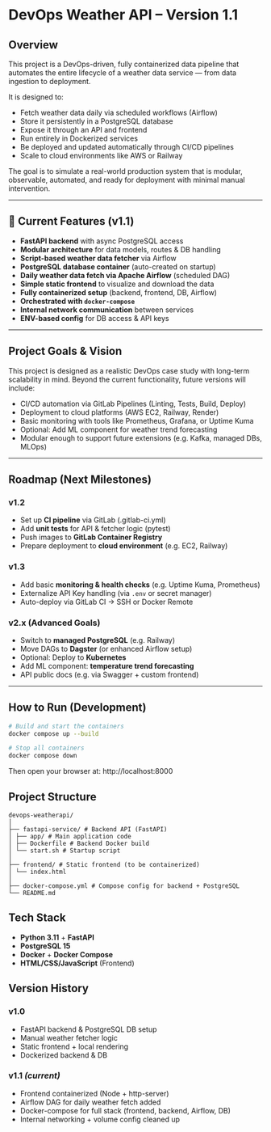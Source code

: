 # DevOps Weather API – Version 1.1

## Overview

This project is a DevOps-driven, fully containerized data pipeline that automates the entire lifecycle of a weather data service — from data ingestion to deployment.

It is designed to:

- Fetch weather data daily via scheduled workflows (Airflow)
- Store it persistently in a PostgreSQL database
- Expose it through an API and frontend
- Run entirely in Dockerized services
- Be deployed and updated automatically through CI/CD pipelines
- Scale to cloud environments like AWS or Railway

The goal is to simulate a real-world production system that is modular, observable, automated, and ready for deployment with minimal manual intervention.

---

## 🔄 Current Features (**v1.1**)

- **FastAPI backend** with async PostgreSQL access
- **Modular architecture** for data models, routes & DB handling
- **Script-based weather data fetcher** via Airflow
- **PostgreSQL database container** (auto-created on startup)
- **Daily weather data fetch via Apache Airflow** (scheduled DAG)
- **Simple static frontend** to visualize and download the data
- **Fully containerized setup** (backend, frontend, DB, Airflow)
- **Orchestrated with `docker-compose`**
- **Internal network communication** between services
- **ENV-based config** for DB access & API keys

---

## Project Goals & Vision

This project is designed as a realistic DevOps case study with long-term scalability in mind. Beyond the current functionality, future versions will include:

- CI/CD automation via GitLab Pipelines (Linting, Tests, Build, Deploy)
- Deployment to cloud platforms (AWS EC2, Railway, Render)
- Basic monitoring with tools like Prometheus, Grafana, or Uptime Kuma
- Optional: Add ML component for weather trend forecasting
- Modular enough to support future extensions (e.g. Kafka, managed DBs, MLOps)

---

## Roadmap (Next Milestones)

### **v1.2**
- Set up **CI pipeline** via GitLab (.gitlab-ci.yml)
- Add **unit tests** for API & fetcher logic (pytest)
- Push images to **GitLab Container Registry**
- Prepare deployment to **cloud environment** (e.g. EC2, Railway)

### **v1.3**
- Add basic **monitoring & health checks** (e.g. Uptime Kuma, Prometheus)
- Externalize API Key handling (via `.env` or secret manager)
- Auto-deploy via GitLab CI → SSH or Docker Remote

### **v2.x (Advanced Goals)**
- Switch to **managed PostgreSQL** (e.g. Railway)
- Move DAGs to **Dagster** (or enhanced Airflow setup)
- Optional: Deploy to **Kubernetes**
- Add ML component: **temperature trend forecasting**
- API public docs (e.g. via Swagger + custom frontend)

---

## How to Run (Development)

```bash
# Build and start the containers
docker compose up --build

# Stop all containers
docker compose down
```

Then open your browser at: http://localhost:8000

## Project Structure

```
devops-weatherapi/
│
├── fastapi-service/ # Backend API (FastAPI)
│ ├── app/ # Main application code
│ ├── Dockerfile # Backend Docker build
│ └── start.sh # Startup script
│
├── frontend/ # Static frontend (to be containerized)
│ └── index.html
│
├── docker-compose.yml # Compose config for backend + PostgreSQL
└── README.md
```

## Tech Stack

- **Python 3.11** + **FastAPI**
- **PostgreSQL 15**
- **Docker** + **Docker Compose**
- **HTML/CSS/JavaScript** (Frontend)

## Version History

### v1.0
- FastAPI backend & PostgreSQL DB setup
- Manual weather fetcher logic
- Static frontend + local rendering
- Dockerized backend & DB

### v1.1 *(current)*
- Frontend containerized (Node + http-server)
- Airflow DAG for daily weather fetch added
- Docker-compose for full stack (frontend, backend, Airflow, DB)
- Internal networking + volume config cleaned up